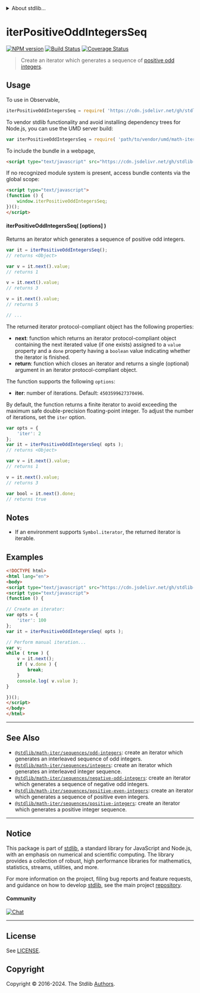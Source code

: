 <!--

@license Apache-2.0

Copyright (c) 2020 The Stdlib Authors.

Licensed under the Apache License, Version 2.0 (the "License");
you may not use this file except in compliance with the License.
You may obtain a copy of the License at

   http://www.apache.org/licenses/LICENSE-2.0

Unless required by applicable law or agreed to in writing, software
distributed under the License is distributed on an "AS IS" BASIS,
WITHOUT WARRANTIES OR CONDITIONS OF ANY KIND, either express or implied.
See the License for the specific language governing permissions and
limitations under the License.

-->


<details>
  <summary>
    About stdlib...
  </summary>
  <p>We believe in a future in which the web is a preferred environment for numerical computation. To help realize this future, we've built stdlib. stdlib is a standard library, with an emphasis on numerical and scientific computation, written in JavaScript (and C) for execution in browsers and in Node.js.</p>
  <p>The library is fully decomposable, being architected in such a way that you can swap out and mix and match APIs and functionality to cater to your exact preferences and use cases.</p>
  <p>When you use stdlib, you can be absolutely certain that you are using the most thorough, rigorous, well-written, studied, documented, tested, measured, and high-quality code out there.</p>
  <p>To join us in bringing numerical computing to the web, get started by checking us out on <a href="https://github.com/stdlib-js/stdlib">GitHub</a>, and please consider <a href="https://opencollective.com/stdlib">financially supporting stdlib</a>. We greatly appreciate your continued support!</p>
</details>

# iterPositiveOddIntegersSeq

[![NPM version][npm-image]][npm-url] [![Build Status][test-image]][test-url] [![Coverage Status][coverage-image]][coverage-url] <!-- [![dependencies][dependencies-image]][dependencies-url] -->

> Create an iterator which generates a sequence of [positive odd integers][oeis-a005408].

<!-- Section to include introductory text. Make sure to keep an empty line after the intro `section` element and another before the `/section` close. -->

<section class="intro">

</section>

<!-- /.intro -->

<!-- Package usage documentation. -->



<section class="usage">

## Usage

<!-- eslint-disable id-length -->

To use in Observable,

```javascript
iterPositiveOddIntegersSeq = require( 'https://cdn.jsdelivr.net/gh/stdlib-js/math-iter-sequences-positive-odd-integers@v0.2.2-umd/browser.js' )
```

To vendor stdlib functionality and avoid installing dependency trees for Node.js, you can use the UMD server build:

```javascript
var iterPositiveOddIntegersSeq = require( 'path/to/vendor/umd/math-iter-sequences-positive-odd-integers/index.js' )
```

To include the bundle in a webpage,

```html
<script type="text/javascript" src="https://cdn.jsdelivr.net/gh/stdlib-js/math-iter-sequences-positive-odd-integers@v0.2.2-umd/browser.js"></script>
```

If no recognized module system is present, access bundle contents via the global scope:

```html
<script type="text/javascript">
(function () {
    window.iterPositiveOddIntegersSeq;
})();
</script>
```

#### iterPositiveOddIntegersSeq( \[options] )

Returns an iterator which generates a sequence of positive odd integers.

<!-- eslint-disable id-length -->

```javascript
var it = iterPositiveOddIntegersSeq();
// returns <Object>

var v = it.next().value;
// returns 1

v = it.next().value;
// returns 3

v = it.next().value;
// returns 5

// ...
```

The returned iterator protocol-compliant object has the following properties:

-   **next**: function which returns an iterator protocol-compliant object containing the next iterated value (if one exists) assigned to a `value` property and a `done` property having a `boolean` value indicating whether the iterator is finished.
-   **return**: function which closes an iterator and returns a single (optional) argument in an iterator protocol-compliant object.

The function supports the following `options`:

-   **iter**: number of iterations. Default: `4503599627370496`.

By default, the function returns a finite iterator to avoid exceeding the maximum safe double-precision floating-point integer. To adjust the number of iterations, set the `iter` option.

<!-- eslint-disable id-length -->

```javascript
var opts = {
    'iter': 2
};
var it = iterPositiveOddIntegersSeq( opts );
// returns <Object>

var v = it.next().value;
// returns 1

v = it.next().value;
// returns 3

var bool = it.next().done;
// returns true
```

</section>

<!-- /.usage -->

<!-- Package usage notes. Make sure to keep an empty line after the `section` element and another before the `/section` close. -->

<section class="notes">

## Notes

-   If an environment supports `Symbol.iterator`, the returned iterator is iterable.

</section>

<!-- /.notes -->

<!-- Package usage examples. -->

<section class="examples">

## Examples

<!-- eslint no-undef: "error" -->

<!-- eslint-disable id-length -->

```html
<!DOCTYPE html>
<html lang="en">
<body>
<script type="text/javascript" src="https://cdn.jsdelivr.net/gh/stdlib-js/math-iter-sequences-positive-odd-integers@v0.2.2-umd/browser.js"></script>
<script type="text/javascript">
(function () {

// Create an iterator:
var opts = {
    'iter': 100
};
var it = iterPositiveOddIntegersSeq( opts );

// Perform manual iteration...
var v;
while ( true ) {
    v = it.next();
    if ( v.done ) {
        break;
    }
    console.log( v.value );
}

})();
</script>
</body>
</html>
```

</section>

<!-- /.examples -->

<!-- Section to include cited references. If references are included, add a horizontal rule *before* the section. Make sure to keep an empty line after the `section` element and another before the `/section` close. -->

<section class="references">

</section>

<!-- /.references -->

<!-- Section for related `stdlib` packages. Do not manually edit this section, as it is automatically populated. -->

<section class="related">

* * *

## See Also

-   <span class="package-name">[`@stdlib/math-iter/sequences/odd-integers`][@stdlib/math/iter/sequences/odd-integers]</span><span class="delimiter">: </span><span class="description">create an iterator which generates an interleaved sequence of odd integers.</span>
-   <span class="package-name">[`@stdlib/math-iter/sequences/integers`][@stdlib/math/iter/sequences/integers]</span><span class="delimiter">: </span><span class="description">create an iterator which generates an interleaved integer sequence.</span>
-   <span class="package-name">[`@stdlib/math-iter/sequences/negative-odd-integers`][@stdlib/math/iter/sequences/negative-odd-integers]</span><span class="delimiter">: </span><span class="description">create an iterator which generates a sequence of negative odd integers.</span>
-   <span class="package-name">[`@stdlib/math-iter/sequences/positive-even-integers`][@stdlib/math/iter/sequences/positive-even-integers]</span><span class="delimiter">: </span><span class="description">create an iterator which generates a sequence of positive even integers.</span>
-   <span class="package-name">[`@stdlib/math-iter/sequences/positive-integers`][@stdlib/math/iter/sequences/positive-integers]</span><span class="delimiter">: </span><span class="description">create an iterator which generates a positive integer sequence.</span>

</section>

<!-- /.related -->

<!-- Section for all links. Make sure to keep an empty line after the `section` element and another before the `/section` close. -->


<section class="main-repo" >

* * *

## Notice

This package is part of [stdlib][stdlib], a standard library for JavaScript and Node.js, with an emphasis on numerical and scientific computing. The library provides a collection of robust, high performance libraries for mathematics, statistics, streams, utilities, and more.

For more information on the project, filing bug reports and feature requests, and guidance on how to develop [stdlib][stdlib], see the main project [repository][stdlib].

#### Community

[![Chat][chat-image]][chat-url]

---

## License

See [LICENSE][stdlib-license].


## Copyright

Copyright &copy; 2016-2024. The Stdlib [Authors][stdlib-authors].

</section>

<!-- /.stdlib -->

<!-- Section for all links. Make sure to keep an empty line after the `section` element and another before the `/section` close. -->

<section class="links">

[npm-image]: http://img.shields.io/npm/v/@stdlib/math-iter-sequences-positive-odd-integers.svg
[npm-url]: https://npmjs.org/package/@stdlib/math-iter-sequences-positive-odd-integers

[test-image]: https://github.com/stdlib-js/math-iter-sequences-positive-odd-integers/actions/workflows/test.yml/badge.svg?branch=v0.2.2
[test-url]: https://github.com/stdlib-js/math-iter-sequences-positive-odd-integers/actions/workflows/test.yml?query=branch:v0.2.2

[coverage-image]: https://img.shields.io/codecov/c/github/stdlib-js/math-iter-sequences-positive-odd-integers/main.svg
[coverage-url]: https://codecov.io/github/stdlib-js/math-iter-sequences-positive-odd-integers?branch=main

<!--

[dependencies-image]: https://img.shields.io/david/stdlib-js/math-iter-sequences-positive-odd-integers.svg
[dependencies-url]: https://david-dm.org/stdlib-js/math-iter-sequences-positive-odd-integers/main

-->

[chat-image]: https://img.shields.io/gitter/room/stdlib-js/stdlib.svg
[chat-url]: https://app.gitter.im/#/room/#stdlib-js_stdlib:gitter.im

[stdlib]: https://github.com/stdlib-js/stdlib

[stdlib-authors]: https://github.com/stdlib-js/stdlib/graphs/contributors

[umd]: https://github.com/umdjs/umd
[es-module]: https://developer.mozilla.org/en-US/docs/Web/JavaScript/Guide/Modules

[deno-url]: https://github.com/stdlib-js/math-iter-sequences-positive-odd-integers/tree/deno
[deno-readme]: https://github.com/stdlib-js/math-iter-sequences-positive-odd-integers/blob/deno/README.md
[umd-url]: https://github.com/stdlib-js/math-iter-sequences-positive-odd-integers/tree/umd
[umd-readme]: https://github.com/stdlib-js/math-iter-sequences-positive-odd-integers/blob/umd/README.md
[esm-url]: https://github.com/stdlib-js/math-iter-sequences-positive-odd-integers/tree/esm
[esm-readme]: https://github.com/stdlib-js/math-iter-sequences-positive-odd-integers/blob/esm/README.md
[branches-url]: https://github.com/stdlib-js/math-iter-sequences-positive-odd-integers/blob/main/branches.md

[stdlib-license]: https://raw.githubusercontent.com/stdlib-js/math-iter-sequences-positive-odd-integers/main/LICENSE

[oeis-a005408]: http://oeis.org/A005408

<!-- <related-links> -->

[@stdlib/math/iter/sequences/odd-integers]: https://github.com/stdlib-js/math-iter-sequences-odd-integers/tree/umd

[@stdlib/math/iter/sequences/integers]: https://github.com/stdlib-js/math-iter-sequences-integers/tree/umd

[@stdlib/math/iter/sequences/negative-odd-integers]: https://github.com/stdlib-js/math-iter-sequences-negative-odd-integers/tree/umd

[@stdlib/math/iter/sequences/positive-even-integers]: https://github.com/stdlib-js/math-iter-sequences-positive-even-integers/tree/umd

[@stdlib/math/iter/sequences/positive-integers]: https://github.com/stdlib-js/math-iter-sequences-positive-integers/tree/umd

<!-- </related-links> -->

</section>

<!-- /.links -->
